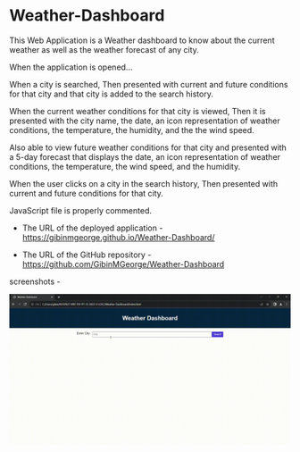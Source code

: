 # Weather-Dashboard

This Web Application is a Weather dashboard to know about the current weather as well as the weather forecast of any city.


When the application is opened...

When a city is searched, Then presented with current and future conditions for that city and that city is added to the search history.

When the current weather conditions for that city is viewed, Then it is presented with the city name, the date, an icon representation of weather conditions, the temperature, the humidity, and the the wind speed.

Also able to view future weather conditions for that city and presented with a 5-day forecast that displays the date, an icon representation of weather conditions, the temperature, the wind speed, and the humidity.

When the user clicks on a city in the search history, Then presented with current and future conditions for that city.


JavaScript file is properly commented.



* The URL of the deployed application - https://gibinmgeorge.github.io/Weather-Dashboard/

* The URL of the GitHub repository - https://github.com/GibinMGeorge/Weather-Dashboard


screenshots - 

![screen ](assets/S1.gif)